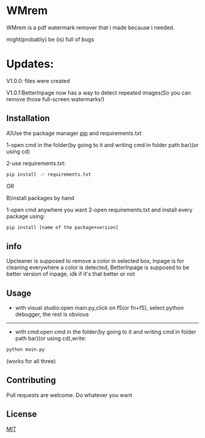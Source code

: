 # WMrem

WMrem is a pdf watermark remover that i made because i needed.

might(probably) be (is) full of bugs

# Updates:

V1.0.0: files were created

V1.0.1:BetterInpage now has a way to detect repeated images(So you can remove those full-screen watermarks!)


## Installation

A)Use the package manager [pip](https://pip.pypa.io/en/stable/) and requirements.txt

1-open cmd in the folder(by going to it and writing cmd in folder path bar)(or using cd)

2-use requirements.txt:
```bash
pip install -r requirements.txt
```
OR

B)install packages by hand

1-open cmd anywhere you want
2-open requirements.txt and install every package using:
```bash
pip install [name of the package+version]
```


## info
Upcleaner is supposed to remove a color in selected box, Inpage is for cleaning everywhere a color is detected, BetterInpage is supposed to be better version of inpage, idk if it's that better or not

## Usage

- with visual studio:open main.py,click on f5(or fn+f5), select python debugger, the rest is obvious
-----
- with cmd:open cmd in the folder(by going to it and writing cmd in folder path bar)(or using cd),write:
```bash
python main.py
```
(works for all three)

## Contributing

Pull requests are welcome. Do whatever you want

## License

[MIT](https://choosealicense.com/licenses/mit/)
